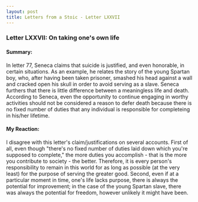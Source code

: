 ```yaml
---
layout: post
title: Letters from a Stoic - Letter LXXVII
---
```


### Letter LXXVII: On taking one's own life

#### Summary:
In letter 77, Seneca claims that suicide is justified, and even honorable, in certain situations. As an example, he relates the story of the young Spartan boy, who, after having been taken prisoner, smashed his head against a wall and cracked open his skull in order to avoid serving as a slave. Seneca furthers that there is little difference between a meaningless life and death. According to Seneca, even the opportunity to continue engaging in worthy activities should not be considered a reason to defer death because there is no fixed number of duties that any individual is responsible for completeing in his/her lifetime.
#### My Reaction:
I disagree with this letter's claim/justifications on several accounts. First of all, even though "there's no fixed number of duties laid down which you're supposed to complete," the more duties you accomplish - that is the more you contribute to society - the better. Therefore, it is every person's responsibility to remain in this world for as long as possible (at the very least) for the purpose of serving the greater good. Second, even if at a particular moment in time, one's life lacks purpose, there is always the potential for improvement; in the case of the young Spartan slave, there was always the potential for freedom, however unlikely it might have been. 
